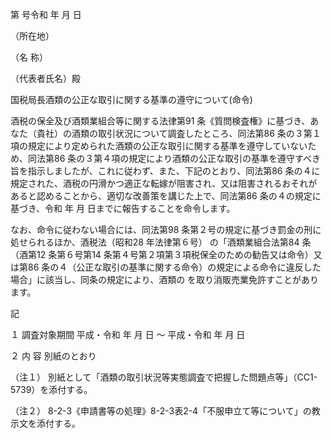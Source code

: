 第 号令和 年 月 日

（所在地）

（名 称）

（代表者氏名）殿

国税局長酒類の公正な取引に関する基準の遵守について(命令)

酒税の保全及び酒類業組合等に関する法律第91 条《質問検査権》に基づき、あなた（貴社）の酒類の取引状況について調査したところ、同法第86 条の３第１項の規定により定められた酒類の公正な取引に関する基準を遵守していないため、同法第86 条の３第４項の規定により酒類の公正な取引の基準を遵守すべき旨を指示しましたが、これに従わず、また、下記のとおり、同法第86 条の４に規定された、酒税の円滑かつ適正な転嫁が阻害され、又は阻害されるおそれがあると認めることから、適切な改善策を講じた上で、同法第86 条の４の規定に基づき、令和 年 月 日までに報告することを命令します。

なお、命令に従わない場合には、同法第98 条第２号の規定に基づき罰金の刑に処せられるほか、酒税法（昭和28 年法律第６号） の「酒類業組合法第84 条 （酒第12 条第６号第14 条第４号第２項第３項税保全のための勧告又は命令）又は第86 条の４（公正な取引の基準に関する命令）の規定による命令に違反した場合」に該当し、同条の規定により、酒類の を取り消販売業免許すことがあります。

記

１ 調査対象期間 平成・令和 年 月 日 ～ 平成・令和 年 月 日

２ 内 容 別紙のとおり

（注１） 別紙として「酒類の取引状況等実態調査で把握した問題点等」（CC1-5739）を添付する。

（注２） 8-2-3《申請書等の処理》8-2-3表2-4「不服申立て等について」の教示文を添付する。